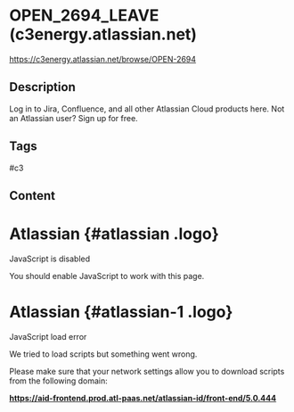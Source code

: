 # OPEN_2694_LEAVE (c3energy.atlassian.net)

<https://c3energy.atlassian.net/browse/OPEN-2694>

## Description

Log in to Jira, Confluence, and all other Atlassian Cloud products here. Not an Atlassian user? Sign up for free.

## Tags

#c3 

## Content

# Atlassian {#atlassian .logo}

JavaScript is disabled

You should enable JavaScript to work with this page.

# Atlassian {#atlassian-1 .logo}

JavaScript load error

We tried to load scripts but something went wrong.

Please make sure that your network settings allow you to download scripts from the following domain:

**https://aid-frontend.prod.atl-paas.net/atlassian-id/front-end/5.0.444**
